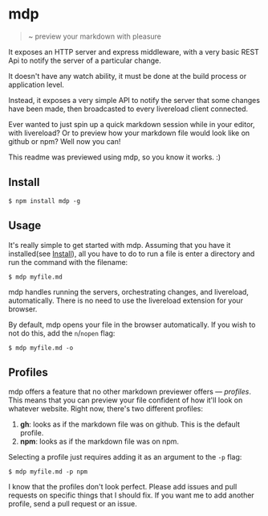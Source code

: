 # mdp
> ~ preview your markdown with pleasure

It exposes an HTTP server and express middleware, with a very basic REST Api to notify the server of a particular change.

It doesn't have any watch ability, it must be done at the build process or application level.

Instead, it exposes a very simple API to notify the server that some changes have been made, then broadcasted to every livereload client connected.

Ever wanted to just spin up a quick markdown session while in your editor,
with livereload?
Or to preview how your markdown file would look like on github or npm?
Well now you can!

This readme was previewed using mdp, so you know it works. :)

## Install
```
$ npm install mdp -g
```

## Usage

It's really simple to get started with mdp. 
Assuming that you have it installed(see [Install](#install)),
all you have to do to run a file is enter a directory and run the command
with the filename:

```
$ mdp myfile.md
```

mdp handles running the servers, orchestrating changes, and livereload,
automatically. There is no need to use the livereload extension for your browser.

By default, mdp opens your file in the browser automatically.
If you wish to not do this, add the `n`/`nopen` flag:

```
$ mdp myfile.md -o
```

## Profiles

mdp offers a feature that no other markdown previewer offers — _profiles_.
This means that you can preview your file confident of how it'll look
on whatever website.
Right now, there's two different profiles:

1. __gh__: looks as if the markdown file was on github. 
This is the default profile.
2. __npm__: looks as if the markdown file was on npm.

Selecting a profile just requires adding it as an argument to the `-p` flag:

```
$ mdp myfile.md -p npm
```

I know that the profiles don't look perfect. 
Please add issues and pull requests on specific things that I should fix.
If you want me to add another profile, send a pull request or an issue.